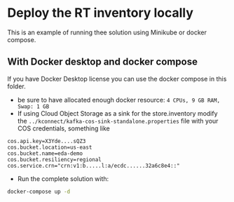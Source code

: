# Deploy the RT inventory locally

This is an example of running thee solution using Minikube or docker compose.

## With Docker desktop and docker compose

If you have Docker Desktop license you can use the docker compose in this folder.

* be sure to have allocated enough docker resource: `4 CPUs, 9 GB RAM, Swap: 1 GB`
* If using Cloud Object Storage as a sink for the store.inventory modify the `../kconnect/kafka-cos-sink-standalone.properties` file with your COS credentials, something like

```
cos.api.key=X3Yde....sQZ3
cos.bucket.location=us-east
cos.bucket.name=eda-demo
cos.bucket.resiliency=regional
cos.service.crn="crn:v1:b.....l:a/ecdc......32a6c8e4::"
```

* Run the complete solution with:

```sh
docker-compose up -d
```